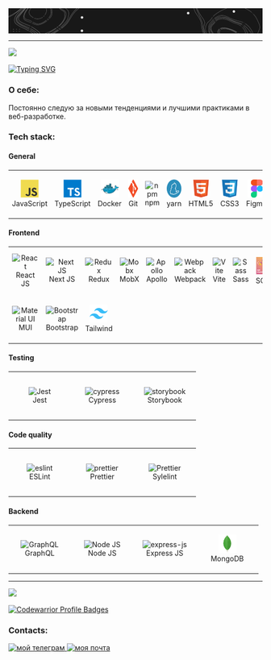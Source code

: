 <a href="https://github.com/codelnd">
  <img src="./assets/logoF.png" alt="codelnd" align="center"/>
</a>

---

![](https://komarev.com/ghpvc/?username=codelnd)

[![Typing SVG](https://readme-typing-svg.herokuapp.com?font=Fira+Code&pause=1000&color=EBDBBE&random=false&width=435&lines=Frontend-developer+%F0%9F%A7%8A)](https://git.io/typing-svg)

### О себе:

Постоянно следую за новыми тенденциями и лучшими практиками в веб-разработке.

### Tech stack:

#### General

<table width='100%'>
  <tr>
    <td align="center" width="110" height="90">
        <img src="https://raw.githubusercontent.com/devicons/devicon/1119b9f84c0290e0f0b38982099a2bd027a48bf1/icons/javascript/javascript-original.svg" width="36" height="36" alt="javascript" />
      <br>JavaScript
    </td>
    <td align="center" width="110" height="90">
        <img src="https://raw.githubusercontent.com/devicons/devicon/1119b9f84c0290e0f0b38982099a2bd027a48bf1/icons/typescript/typescript-original.svg" width="36" height="36" alt="typescript" />
      <br>TypeScript
    </td>
    <td align="center" width="110" height="90">
        <img src="https://github.com/devicons/devicon/blob/master/icons/docker/docker-original.svg" width="36" height="36" alt="docker" />
      <br>Docker
    </td>
    <td align="center" width="110" height="90">
        <img src="https://raw.githubusercontent.com/devicons/devicon/1119b9f84c0290e0f0b38982099a2bd027a48bf1/icons/git/git-original.svg" width="36" height="36" alt="git" />
      <br>Git
    </td>
    <td align="center" width="110" height="90">
        <img src="https://brandeps.com/icon-download/N/Npm-icon-vector-05.svg" width="36" height="36" alt="npm" />
      <br>npm
    </td>
    <td align="center" width="110" height="90">
        <img src="https://raw.githubusercontent.com/devicons/devicon/1119b9f84c0290e0f0b38982099a2bd027a48bf1/icons/yarn/yarn-original.svg" width="36" height="36" alt="yarn" />
      <br>yarn
    </td>
        <td align="center" width="110" height="90">
        <img src="https://github.com/devicons/devicon/blob/master/icons/html5/html5-original.svg" width="36" height="36" alt="Html5" />
      <br>HTML5
    </td>
         <td align="center" width="110" height="90">
        <img src="https://github.com/devicons/devicon/blob/master/icons/css3/css3-original.svg" width="36" height="36" alt="css3" />
      <br>CSS3
    </td>
    <td align="center" width="110" height="90">
        <img src="https://raw.githubusercontent.com/devicons/devicon/1119b9f84c0290e0f0b38982099a2bd027a48bf1/icons/figma/figma-original.svg" width="36" height="36" alt="figma" />
      <br>Figma
    </td>
  </tr> 
</table>

#### Frontend

<table width='100%'>
  <tr>
   <td align="center" width="110" height="90">
        <img src="https://brandlogos.net/wp-content/uploads/2020/09/react-logo.png" width="36" height="36" alt="React" />
      <br>React JS
    </td>
     <td align="center" width="110" height="90">
        <img src="https://raw.githubusercontent.com/samfromaway/samfromaway/master/.github/images/nextjs.png" width="36" height="36" alt="Next JS" />
      <br>Next JS
    </td>
   <td align="center" width="110" height="90">
        <img src="https://cdn.worldvectorlogo.com/logos/redux.svg" width="36" height="36" alt="Redux" />
      <br>Redux
    </td>
    <td align="center" width="110" height="90">
        <img src="https://brandeps.com/icon-download/M/Mobx-icon-vector-01.svg" width="36" height="36" alt="Mobx" />
      <br>MobX
    </td>
     <td align="center" width="110" height="90">
        <img src="https://brandeps.com/logo-download/A/Apollo-GraphQL-logo-vector-01.svg" width="36" height="36" alt="Apollo" />
      <br>Apollo
    </td>
    <td align="center" width="110" height="90">
        <img src="https://brandeps.com/icon-download/W/Webpack-icon-vector-02.svg" width="36" height="36" alt="Webpack" />
      <br>Webpack
    </td>
    <td align="center" width="110" height="90">
        <img src="https://vitejs.dev/logo.svg" width="36" height="36" alt="Vite" />
      <br>Vite
    </td> 
    <td align="center" width="110" height="90">
        <img src="https://brandeps.com/icon-download/S/Sass-icon-vector-04.svg" width="36" height="36" alt="Sass" />
      <br>Sass
    </td>
     <td align="center" width="110" height="90">
        <img src="assets/styledcomponents.png" width="36" height="36" alt="styled components" />
      <br>SC 
    </td>
  </tr> 
    <tr>
     <td align="center" width="110" height="90">
        <img src="https://media.zeemly.com/zeemly/product/material-ui.png" width="36" height="36" alt="Material UI" />
      <br>MUI
    </td>
   <td align="center" width="110" height="90">
        <img src="https://cdn.worldvectorlogo.com/logos/bootstrap-4.svg" width="36" height="36" alt="Bootstrap" />
      <br>Bootstrap
    </td>
   <td align="center" width="110" height="90">
        <img src="./assets/tailwindcss-original.svg" width="36" height="36" alt="Tailwind" />
      <br>Tailwind
    </td>
  </tr> 
</table>

#### Testing
<table width='100%'>
  <tr>
     <td align="center" width="110" height="90">
        <img src="https://brandeps.com/icon-download/J/Jest-icon-vector-02.svg" width="36" height="36" alt="Jest" />
      <br>Jest
    </td>
    <td align="center" width="110" height="90">
        <img src="https://brandeps.com/icon-download/C/Cypress-icon-vector-01.svg" width="36" height="36" alt="cypress" />
      <br>Cypress
    </td>
        <td align="center" width="110" height="90">
        <img src="https://brandeps.com/icon-download/S/Storybook-icon-vector-02.svg" width="36" height="36" alt="storybook" />
      <br>Storybook
    </td>
  </tr> 
</table>

#### Code quality

<table width='100%'>
  <tr>
     <td align="center" width="110" height="90">
        <img src="https://brandeps.com/icon-download/E/Eslint-icon-vector-02.svg" width="36" height="36" alt="eslint" />
      <br>ESLint 
    </td>
    <td align="center" width="110" height="90">
        <img src="https://brandeps.com/icon-download/P/Prettier-icon-vector-02.svg" width="36" height="36" alt="prettier" />
      <br>Prettier
    </td>
        <td align="center" width="110" height="90">
        <img src="https://brandeps.com/logo-download/S/Stylelint-logo-vector-01.svg" width="36" height="36" alt="Prettier" />
      <br>Sylelint
    </td>
  </tr> 
</table>

#### Backend

<table width='100%'>
  <tr>
    <td align="center" width="110" height="90">
        <img src="https://upload.wikimedia.org/wikipedia/commons/thumb/1/17/GraphQL_Logo.svg/2048px-GraphQL_Logo.svg.png" width="36" height="36" alt="GraphQL" />
      <br>GraphQL
    </td>
    <td align="center" width="110" height="90">
        <img src="https://brandeps.com/icon-download/N/Nodejs-icon-vector-02.svg" width="36" height="36" alt="Node JS" />
      <br>Node JS
    </td>
    <td align="center" width="110" height="90">
   <img width="36" height="36" src="https://img.icons8.com/ios/36/express-js.png" alt="express-js"/>
      <br>Express JS
    </td>
    <td align="center" width="110" height="90">
        <img src="https://github.com/devicons/devicon/blob/master/icons/mongodb/mongodb-original.svg" width="36" height="36" alt="Mongo DB" />
      <br>MongoDB
  </tr> 
</table>

---




<img src="https://habrastorage.org/webt/l8/wn/x0/l8wnx0ip3hxoi80bwvs5tfeqso0.gif" width="350"/> 

[![Codewarrior Profile Badges](https://www.codewars.com/users/idenis/badges/large)](https://www.codewars.com/users/idenis)
### Contacts:

<a href="https://t.me/codenis">
<img alt="мой телеграм" src="https://img.icons8.com/color/48/000000/telegram-app--v1.png"/>
</a>
<a href="mailto:codenisweb@yandex.ru">
  <img alt="моя почта" src="https://img.icons8.com/fluency/48/000000/circled-envelope.png" />
</a>
